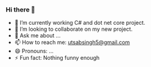 ### Hi there 👋



- 🔭 I’m currently working C# and dot net core project.
- 👯 I’m looking to collaborate on my new project.
- 💬 Ask me about ...
- 📫 How to reach me: utsabsingh5@gmail.com
- 😄 Pronouns: ...
- ⚡ Fun fact: Nothing funny enough

